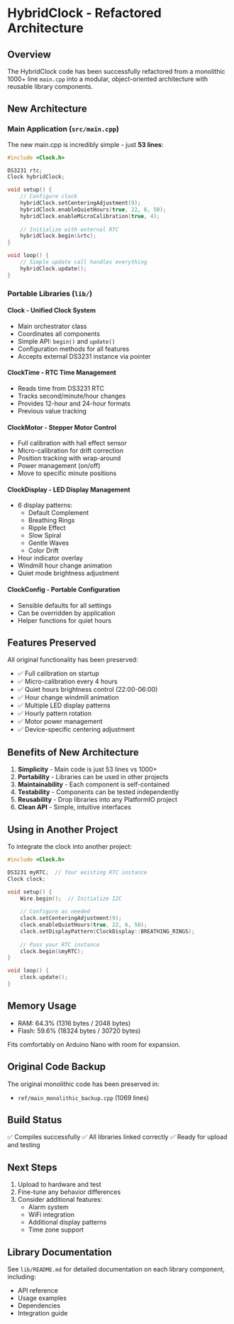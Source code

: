 # HybridClock - Refactored Architecture

## Overview

The HybridClock code has been successfully refactored from a monolithic 1000+ line `main.cpp` into a modular, object-oriented architecture with reusable library components.

## New Architecture

### Main Application (`src/main.cpp`)
The new main.cpp is incredibly simple - just **53 lines**:

```cpp
#include <Clock.h>

DS3231 rtc;
Clock hybridClock;

void setup() {
    // Configure clock
    hybridClock.setCenteringAdjustment(9);
    hybridClock.enableQuietHours(true, 22, 6, 50);
    hybridClock.enableMicroCalibration(true, 4);
    
    // Initialize with external RTC
    hybridClock.begin(&rtc);
}

void loop() {
    // Simple update call handles everything
    hybridClock.update();
}
```

### Portable Libraries (`lib/`)

#### **Clock** - Unified Clock System
- Main orchestrator class
- Coordinates all components
- Simple API: `begin()` and `update()`
- Configuration methods for all features
- Accepts external DS3231 instance via pointer

#### **ClockTime** - RTC Time Management
- Reads time from DS3231 RTC
- Tracks second/minute/hour changes
- Provides 12-hour and 24-hour formats
- Previous value tracking

#### **ClockMotor** - Stepper Motor Control
- Full calibration with hall effect sensor
- Micro-calibration for drift correction
- Position tracking with wrap-around
- Power management (on/off)
- Move to specific minute positions

#### **ClockDisplay** - LED Display Management
- 6 display patterns:
  - Default Complement
  - Breathing Rings
  - Ripple Effect
  - Slow Spiral
  - Gentle Waves
  - Color Drift
- Hour indicator overlay
- Windmill hour change animation
- Quiet mode brightness adjustment

#### **ClockConfig** - Portable Configuration
- Sensible defaults for all settings
- Can be overridden by application
- Helper functions for quiet hours

## Features Preserved

All original functionality has been preserved:

- ✅ Full calibration on startup
- ✅ Micro-calibration every 4 hours
- ✅ Quiet hours brightness control (22:00-06:00)
- ✅ Hour change windmill animation
- ✅ Multiple LED display patterns
- ✅ Hourly pattern rotation
- ✅ Motor power management
- ✅ Device-specific centering adjustment

## Benefits of New Architecture

1. **Simplicity** - Main code is just 53 lines vs 1000+
2. **Portability** - Libraries can be used in other projects
3. **Maintainability** - Each component is self-contained
4. **Testability** - Components can be tested independently
5. **Reusability** - Drop libraries into any PlatformIO project
6. **Clean API** - Simple, intuitive interfaces

## Using in Another Project

To integrate the clock into another project:

```cpp
#include <Clock.h>

DS3231 myRTC;  // Your existing RTC instance
Clock clock;

void setup() {
    Wire.begin();  // Initialize I2C
    
    // Configure as needed
    clock.setCenteringAdjustment(9);
    clock.enableQuietHours(true, 22, 6, 50);
    clock.setDisplayPattern(ClockDisplay::BREATHING_RINGS);
    
    // Pass your RTC instance
    clock.begin(&myRTC);
}

void loop() {
    clock.update();
}
```

## Memory Usage

- RAM: 64.3% (1316 bytes / 2048 bytes)
- Flash: 59.6% (18324 bytes / 30720 bytes)

Fits comfortably on Arduino Nano with room for expansion.

## Original Code Backup

The original monolithic code has been preserved in:
- `ref/main_monolithic_backup.cpp` (1069 lines)

## Build Status

✅ Compiles successfully
✅ All libraries linked correctly
✅ Ready for upload and testing

## Next Steps

1. Upload to hardware and test
2. Fine-tune any behavior differences
3. Consider additional features:
   - Alarm system
   - WiFi integration
   - Additional display patterns
   - Time zone support

## Library Documentation

See `lib/README.md` for detailed documentation on each library component, including:
- API reference
- Usage examples
- Dependencies
- Integration guide

